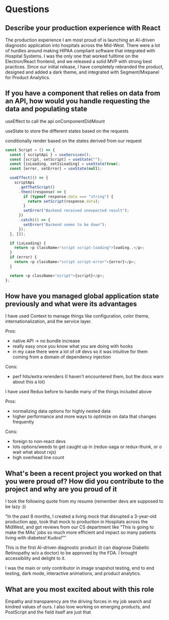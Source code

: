 # Questions

## Describe your production experience with React

The production experience I am most proud of is launching an AI-driven diagnostic application into hospitals across the Mid-West. There were a lot of hurdles around making HIPAA compliant software that integrated with Hospital Systems. I was the only one that worked fulltime on the Electron/React frontend, and we released a solid MVP with strong best practices. Since our initial release, I have completely rebranded the product, designed and added a dark theme, and integrated with Segment/Mixpanel for Product Analytics.

## If you have a component that relies on data from an API, how would you handle requesting the data and populating state

useEffect to call the api onComponentDidMount

useState to store the different states based on the requests

conditionally render based on the states derived from our request

```js
const Script = () => {
  const { scriptApi } = useServices();
  const [script, setScript] = useState("");
  const [isLoading, setIsLoading] = useState(true);
  const [error, setError] = useState(null);

  useEffect(() => {
    scriptApi
      .getThatScript()
      .then((response) => {
        if (typeof response.data === "string") {
          return setScript(response.data);
        }
        setError("Backend received unexpected result");
      })
      .catch(() => {
        setError("Backend seems to be down");
      });
  }, []);

  if (isLoading) {
    return <p className="script script-loading">loading..</p>;
  }
  if (error) {
    return <p className="script script-error">{error}</p>;
  }

  return <p className="script">{script}</p>;
};
```

## How have you managed global application state previously and what were its advantages

I have used Context to manage things like configuration, color theme, internationalization, and the service layer.

Pros:

- native API -> no bundle increase
- really easy once you know what you are doing with hooks
- in my case there were a lot of c# devs so it was intuitive for them coming from a domain of dependency injection

Cons:

- perf hits/extra rerenders (I haven't encountered them, but the docs warn about this a lot)

I have used Redux before to handle many of the things included above

Pros:

- normalizing data options for highly nested data
- higher performance and more ways to optimize on data that changes frequently

Cons:

- foreign to non-react devs
- lots options/weeds to get caught up in (redux-saga or redux-thunk, or o wait what about rxjs)
- high overhead line count

## What's been a recent project you worked on that you were proud of? How did you contribute to the project and why are you proud of it

I took the following quote from my resume (remember devs are supposed to be lazy :))

"In the past 8 months, I created a living mock that disrupted a 3-year-old production app, took that mock to production in Hospitals across the MidWest, and got reviews from our CS department like “This is going to make the MAs’ jobs so much more efficient and impact so many patients living with diabetes! Kudos!”"

This is the first AI-driven diagnostic product (it can diagnose Diabetic Retinopathy w/o a doctor) to be approved by the FDA. I brought accessibility and delight to it.

I was the main or only contributor in image snapshot testing, end to end testing, dark mode, interactive animations, and product analytics.

## What are you most excited about with this role

Empathy and transparency are the driving forces in my job search and kindred values of ours. I also love working on emerging products, and PostScript and the field itself are just that
